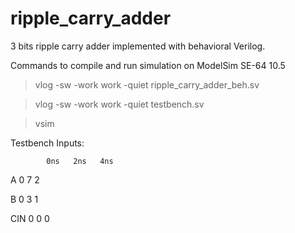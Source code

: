 # ripple_carry_adder

3 bits ripple carry adder implemented with behavioral Verilog.

Commands to compile and run simulation on ModelSim SE-64 10.5
>vlog -sw -work work -quiet ripple_carry_adder_beh.sv

>vlog -sw -work work -quiet testbench.sv

>vsim


Testbench Inputs:

            0ns   2ns   4ns
      
A           0     7     2

B           0     3     1

CIN         0     0     0

